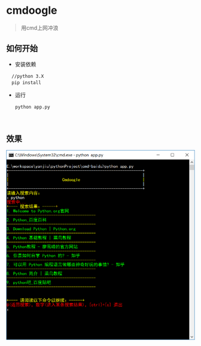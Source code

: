# cmdoogle
> 用cmd上网冲浪
## 如何开始

* 安装依赖
```cmd
  //python 3.X
  pip install
  ```
* 运行
  ```cmd
  python app.py
  ```
   
## 效果
![img](https://github.com/Jon-Millent/cmdoogle/blob/master/20171024114201.png?raw=true)
